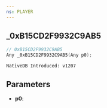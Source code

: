 ```yaml
---
ns: PLAYER
---
```

## _0xB15CD2F9932C9AB5

```c
// 0xB15CD2F9932C9AB5
Any _0xB15CD2F9932C9AB5(Any p0);
```

```
NativeDB Introduced: v1207
```

## Parameters
* **p0**:

